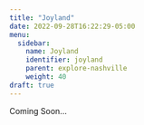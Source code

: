 ```yaml
---
title: "Joyland"
date: 2022-09-28T16:22:29-05:00
menu:
  sidebar:
    name: Joyland
    identifier: joyland
    parent: explore-nashville
    weight: 40
draft: true
---
```


Coming Soon...

<!-- TODO: Fix the Date -->